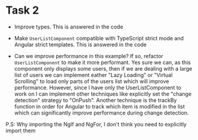 # Task 2

- Improve types.
This is answered in the code
- Make `UserListComponent` compatible with TypeScript strict mode and Angular strict templates.
This is answered in the code

- Can we improve performance in this example? If so, refactor `UserListComponent` to make it more performant.
Yes sure we can, as this component only displays some users, then if we are dealing with a large list of users we can implement eather "Lazy Loading" or "Virtual Scrolling" to load only parts of the users list which will improve performance.
However, since I have only the UserListComponent to work on I can implement other techniques like explicitly set the "change detection" strategy to "OnPush". Another technique is the trackBy function in order for Angular to track which item is modified in the list which can significantly improve performance during change detection.




P.S: Why importing the NgIf and NgFor, I don't think you need to explicitly import them 
